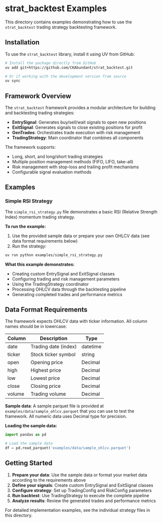# strat_backtest Examples

This directory contains examples demonstrating how to use the `strat_backtest` trading strategy backtesting framework.

## Installation

To use the `strat_backtest` library, install it using UV from GitHub:

```bash
# Install the package directly from GitHub
uv add git+https://github.com/CKAbundant/strat_backtest.git

# Or if working with the development version from source
uv sync
```

## Framework Overview

The `strat_backtest` framework provides a modular architecture for building and backtesting trading strategies:

- **EntrySignal**: Generates buy/sell/wait signals to open new positions
- **ExitSignal**: Generates signals to close existing positions for profit
- **GenTrades**: Orchestrates trade execution with risk management
- **TradingStrategy**: Main coordinator that combines all components

The framework supports:
- Long, short, and long/short trading strategies
- Multiple position management methods (FIFO, LIFO, take-all)
- Risk management with stop-loss and trailing profit mechanisms
- Configurable signal evaluation methods

## Examples

### Simple RSI Strategy

The `simple_rsi_strategy.py` file demonstrates a basic RSI (Relative Strength Index) momentum trading strategy.

**To run the example:**

1. Use the provided sample data or prepare your own OHLCV data (see data format requirements below)
2. Run the strategy:

```bash
uv run python examples/simple_rsi_strategy.py
```

**What this example demonstrates:**
- Creating custom EntrySignal and ExitSignal classes
- Configuring trading and risk management parameters
- Using the TradingStrategy coordinator
- Processing OHLCV data through the backtesting pipeline
- Generating completed trades and performance metrics

## Data Format Requirements

The framework expects OHLCV data with ticker information. All column names should be in lowercase:

| Column | Description | Type |
|--------|-------------|------|
| date | Trading date (index) | datetime |
| ticker | Stock ticker symbol | string |
| open | Opening price | Decimal |
| high | Highest price | Decimal |
| low | Lowest price | Decimal |
| close | Closing price | Decimal |
| volume | Trading volume | Decimal |

**Sample data**: A sample parquet file is provided at `examples/data/sample_ohlcv.parquet` that you can use to test the framework. All numeric data uses Decimal type for precision.

**Loading the sample data:**
```python
import pandas as pd

# Load the sample data
df = pd.read_parquet('examples/data/sample_ohlcv.parquet')
```

## Getting Started

1. **Prepare your data**: Use the sample data or format your market data according to the requirements above
2. **Define your signals**: Create custom EntrySignal and ExitSignal classes
3. **Configure strategy**: Set up TradingConfig and RiskConfig parameters
4. **Run backtest**: Use TradingStrategy to execute the complete pipeline
5. **Analyze results**: Review the generated trades and performance metrics

For detailed implementation examples, see the individual strategy files in this directory.